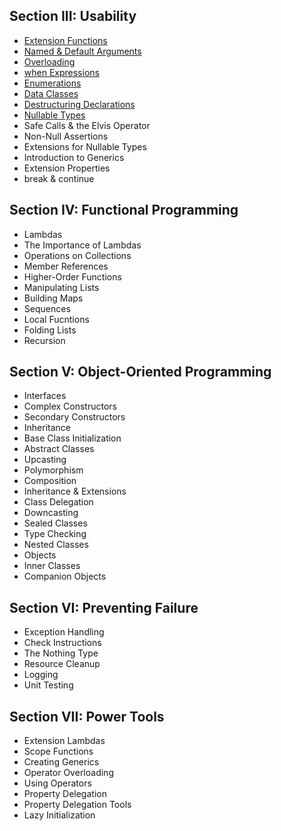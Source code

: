 ## Section III: Usability
- [Extension Functions](Extension%20Functions.md) 
- [Named & Default Arguments](Named%20&%20Default%20Arguments.md)
- [Overloading](Overloading.md)
- [when Expressions](when%20Expressions.md)
- [Enumerations](Enumerations.md)
- [Data Classes](Data%20Classes.md) 
- [Destructuring Declarations](Destructuring%20Declarations.md) 
- [Nullable Types](Nullable%20Types.md) 
- Safe Calls & the Elvis Operator
- Non-Null Assertions
- Extensions for Nullable Types
- Introduction to Generics
- Extension Properties
- break & continue

## Section IV: Functional Programming
- Lambdas
- The Importance of Lambdas
- Operations on Collections
- Member References
- Higher-Order Functions
- Manipulating Lists
- Building Maps
- Sequences
- Local Fucntions
- Folding Lists
- Recursion

## Section V: Object-Oriented Programming
- Interfaces
- Complex Constructors
- Secondary Constructors
- Inheritance
- Base Class Initialization
- Abstract Classes
- Upcasting
- Polymorphism
- Composition
- Inheritance & Extensions
- Class Delegation
- Downcasting
- Sealed Classes
- Type Checking
- Nested Classes
- Objects
- Inner Classes
- Companion Objects

## Section VI: Preventing Failure
- Exception Handling
- Check Instructions
- The Nothing Type
- Resource Cleanup
- Logging
- Unit Testing

## Section VII: Power Tools
- Extension Lambdas
- Scope Functions
- Creating Generics
- Operator Overloading
- Using Operators
- Property Delegation
- Property Delegation Tools
- Lazy Initialization